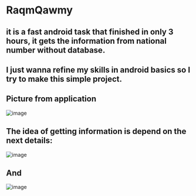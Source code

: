 # RaqmQawmy
## it is a fast android task that finished in only 3 hours, it gets the information from national number without database. 
## I just wanna refine my skills in android basics so I try to make this simple project.

## Picture from application
![image](https://user-images.githubusercontent.com/72660571/153973966-6a6c37e0-3cd6-4351-9974-e643175eff7d.png)

## The idea of getting information is depend on the next details:
![image](https://user-images.githubusercontent.com/72660571/153973843-77cc1894-977e-4979-bdfd-3afd21194437.png)

## And
![image](https://user-images.githubusercontent.com/72660571/153973892-4ce47b20-4364-4b40-ae26-b32d20b0ea7d.png)
